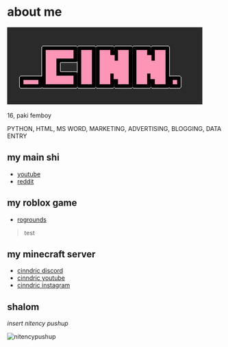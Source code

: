 # about me

![banner](https://github.com/cinn08/bio/blob/main/banner.png)

16, paki femboy

PYTHON, HTML, MS WORD, MARKETING, ADVERTISING, BLOGGING, DATA ENTRY

## my main shi

- [youtube](https://www.youtube.com/@cinn_08)
- [reddit](https://www.reddit.com/u/cinn08)

## my roblox game

- [rogrounds](https://www.roblox.com/games/11994994061)
> test

## my minecraft server

- [cinndric discord](https://www.discord.gg/eUYcGYDXza)
- [cinndric youtube](https://www.youtube.com/@cinndric)
- [cinndric instagram](https://www.instagram.com/cinndric)

## shalom

*insert nitency pushup*

![nitencypushup](https://github.com/cinn08/bio/blob/main/nitencypushup.gif)
